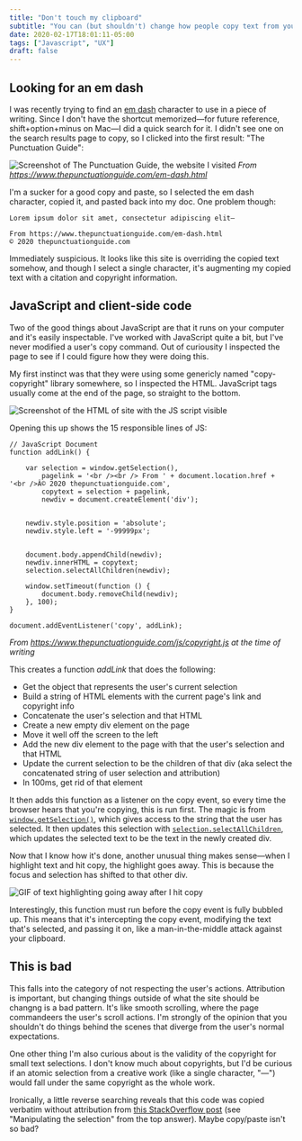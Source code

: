 ```yaml
---
title: "Don't touch my clipboard"
subtitle: "You can (but shouldn't) change how people copy text from your website."
date: 2020-02-17T18:01:11-05:00
tags: ["Javascript", "UX"]
draft: false
---
```


## Looking for an em dash

I was recently trying to find an [em dash](https://en.wikipedia.org/wiki/Dash#En_dash_versus_em_dash) character to use in a piece of writing. Since I don't have the shortcut memorized—for future reference, shift+option+minus on Mac—I did a quick search for it. I didn't see one on the search results page to copy, so I clicked into the first result: "The Punctuation Guide":

![Screenshot of The Punctuation Guide, the website I visited](the-punctuation-guide.png)
*From https://www.thepunctuationguide.com/em-dash.html*

I'm a sucker for a good copy and paste, so I selected the em dash character, copied it, and pasted back into my doc. One problem though:

```
Lorem ipsum dolor sit amet, consectetur adipiscing elit—

From https://www.thepunctuationguide.com/em-dash.html
© 2020 thepunctuationguide.com
```

Immediately suspicious. It looks like this site is overriding the copied text somehow, and though I select a single character, it's augmenting my copied text with a citation and copyright information.

## JavaScript and client-side code

Two of the good things about JavaScript are that it runs on your computer and it's easily inspectable. I've worked with JavaScript quite a bit, but I've never modified a user's copy command. Out of curiousity I inspected the page to see if I could figure how they were doing this.

My first instinct was that they were using some genericly named "copy-copyright" library somewhere, so I inspected the HTML. JavaScript tags usually come at the end of the page, so straight to the bottom.

![Screenshot of the HTML of site with the JS script visible](script-tag.png)

Opening this up shows the 15 responsible lines of JS:

```
// JavaScript Document
function addLink() {

    var selection = window.getSelection(),
        pagelink = '<br /><br /> From ' + document.location.href + '<br />Â© 2020 thepunctuationguide.com',
        copytext = selection + pagelink,
        newdiv = document.createElement('div');


    newdiv.style.position = 'absolute';
    newdiv.style.left = '-99999px';


    document.body.appendChild(newdiv);
    newdiv.innerHTML = copytext;
    selection.selectAllChildren(newdiv);

    window.setTimeout(function () {
        document.body.removeChild(newdiv);
    }, 100);
}

document.addEventListener('copy', addLink);
```
*From https://www.thepunctuationguide.com/js/copyright.js at the time of writing*

This creates a function *addLink* that does the following:

- Get the object that represents the user's current selection
- Build a string of HTML elements with the current page's link and copyright info
- Concatenate the user's selection and that HTML
- Create a new empty div element on the page
- Move it well off the screen to the left
- Add the new div element to the page with that the user's selection and that HTML
- Update the current selection to be the children of that div (aka select the concatenated string of user selection and attribution)
- In 100ms, get rid of that element

It then adds this function as a listener on the copy event, so every time the browser hears that you're copying, this is run first. The magic is from [`window.getSelection()`](https://developer.mozilla.org/en-US/docs/Web/API/Window/getSelection), which gives access to the string that the user has selected. It then updates this selection with [`selection.selectAllChildren`](https://developer.mozilla.org/en-US/docs/Web/API/Selection/selectAllChildren), which updates the selected text to be the text in the newly created div.

Now that I know how it's done, another unusual thing makes sense—when I highlight text and hit copy, the highlight goes away. This is because the focus and selection has shifted to that other div.

![GIF of text highlighting going away after I hit copy](highlight-disappears.gif)

Interestingly, this function must run before the copy event is fully bubbled up. This means that it's intercepting the copy event, modifying the text that's selected, and passing it on, like a man-in-the-middle attack against your clipboard.

## This is bad

This falls into the category of not respecting the user's actions. Attribution is important, but changing things outside of what the site should be changng is a bad pattern. It's like smooth scrolling, where the page commandeers the user's scroll actions. I'm strongly of the opinion that you shouldn't do things behind the scenes that diverge from the user's normal expectations.

One other thing I'm also curious about is the validity of the copyright for small text selections. I don't know much about copyrights, but I'd be curious if an atomic selection from a creative work (like a single character, "—") would fall under the same copyright as the whole work.

Ironically, a little reverse searching reveals that this code was copied verbatim without attribution from [this StackOverflow post](https://stackoverflow.com/questions/2026335/how-to-add-extra-info-to-copied-web-text?rq=1) (see "Manipulating the selection" from the top answer). Maybe copy/paste isn't so bad?

